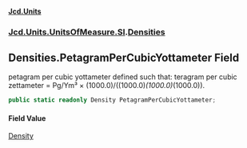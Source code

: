 #### [Jcd.Units](index.md 'index')

### [Jcd.Units.UnitsOfMeasure.SI](Jcd.Units.UnitsOfMeasure.SI.md 'Jcd.Units.UnitsOfMeasure.SI').[Densities](Densities.md 'Jcd.Units.UnitsOfMeasure.SI.Densities')

## Densities.PetagramPerCubicYottameter Field

petagram per cubic yottameter defined such that: teragram per cubic zettameter = Pg/Ym³ ×
(1000.0)/((1000.0)*(1000.0)*(1000.0)).

```csharp
public static readonly Density PetagramPerCubicYottameter;
```

#### Field Value

[Density](Density.md 'Jcd.Units.UnitTypes.Density')
